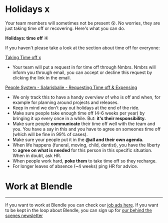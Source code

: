 # Holidays x

Your team members will sometimes not be present 😮. No worries, they are just taking time off or recovering. Here's what you can do. 

**Holidays: time off ☀️**

If you haven't please take a look at the section about time off for everyone: 

[Taking Time off x](Taking%20Time%20off%20x%20a1d32965bd9548ac86e5b02b3d6cde4b.md)

- Your team will put a request in for time off through Nmbrs. Nmbrs will inform you through email, you can accept or decline this request by clicking the link in the email.

[People System - Salarisbalie - Requesting Time off & Expensing](People%20System%20-%20Salarisbalie%20-%20Requesting%20Time%20off%20cd14b68358114c88a7926d032ad960a1.md)

- We only track this to have a handy overview of who is off and when, for example for planning around projects and releases.
- Keep in mind we don't pay out holidays at the end of the ride.
- Make sure people take enough time off (4-6 weeks per year) by bringing it up every once in a while. But: **it's their responsibility.**
- Make sure people **communicate** their time off well with the team and you. You have a say in this and you have to agree on someones time off (which will be fine in 99% of cases).
- Make sure your people put it in the **@all and their own agenda.**
- When life happens (funeral, moving, child, dentist), you have the liberty to **agree on what is needed** for this person in this specific situation. When in doubt, ask HR.
- When people work hard, **poke them** to take time off so they recharge.
- For longer leaves of absence (~4 weeks) ping HR for advice.

# Work at Blendle

---

If you want to work at Blendle you can check our [job ads here](https://blendle.homerun.co/). If you want to be kept in the loop about Blendle, you can sign up for [our behind the scenes newsletter](https://blendle.homerun.co/yes-keep-me-posted/tr/apply?token=8092d4128c306003d97dd3821bad06f2)